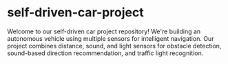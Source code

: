 # self-driven-car-project
Welcome to our self-driven car project repository! We're building an autonomous vehicle using multiple sensors for intelligent navigation. Our project combines distance, sound, and light sensors for obstacle detection, sound-based direction recommendation, and traffic light recognition.

